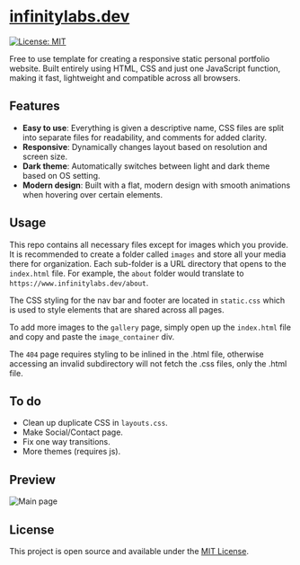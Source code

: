 # [infinitylabs.dev](https://www.infinitylabs.dev)

[![License: MIT](https://img.shields.io/badge/License-MIT-blue.svg)](https://opensource.org/licenses/MIT)

Free to use template for creating a responsive static personal portfolio website. Built entirely using HTML, CSS and just one JavaScript function, making it fast, lightweight and compatible across all browsers.


## Features
- **Easy to use**: Everything is given a descriptive name, CSS files are split into separate files for readability, and comments for added clarity.
- **Responsive**: Dynamically changes layout based on resolution and screen size.
- **Dark theme**: Automatically switches between light and dark theme based on OS setting.
- **Modern design**: Built with a flat, modern design with smooth animations when hovering over certain elements.


## Usage
This repo contains all necessary files except for images which you provide. It is recommended to create a folder called `images` and store all your media there for organization. Each sub-folder is a URL directory that opens to the `index.html` file. For example, the `about` folder would translate to `https://www.infinitylabs.dev/about`.

The CSS styling for the nav bar and footer are located in `static.css` which is used to style elements that are shared across all pages.

To add more images to the `gallery` page, simply open up the `index.html` file and copy and paste the `image_container` div.

The `404` page requires styling to be inlined in the .html file, otherwise accessing an invalid subdirectory will not fetch the .css files, only the .html file.

## To do

- Clean up duplicate CSS in `layouts.css`.
- Make Social/Contact page.
- Fix one way transitions.
- More themes (requires js).


## Preview
![Main page](https://github.com/arlenegrace/infinitylabs.dev/blob/master/images/site.jpg?raw=true)


## License
This project is open source and available under the [MIT License](LICENSE).
